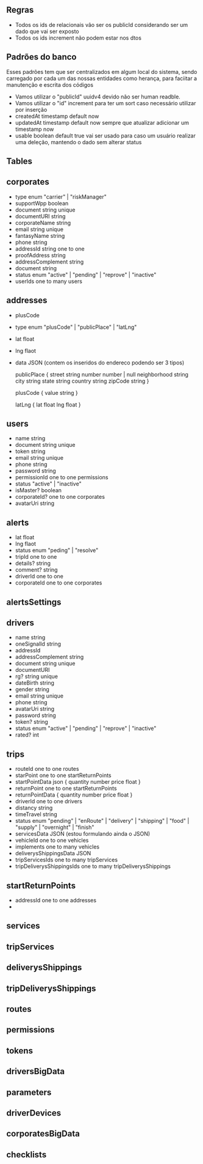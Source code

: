 ## Regras
- Todos os ids de relacionais vão ser os publicId considerando ser um dado que vai ser exposto
- Todos os ids increment não podem estar nos dtos

## Padrões do banco
Esses padrões tem que ser centralizados em algum local do sistema, sendo carregado por cada um das nossas entidades como herança, para faciitar a manutenção e escrita dos códigos

- Vamos utilizar o "publicId" uuidv4 devido não ser human readble.
- Vamos utilizar o "id" increment para ter um sort caso necessário utilizar por inserção
- createdAt timestamp default now
- updatedAt timestamp default now sempre que atualizar adicionar um timestamp now
- usable boolean default true vai ser usado para caso um usuário realizar uma deleção, mantendo o dado sem alterar status

## Tables

## corporates
- type enum "carrier" | "riskManager"
- supportWpp boolean
- document string unique
- documentURI string 
- corporateName string 
- email string unique
- fantasyName string
- phone string 
- addressId string one to one
- proofAddress string
- addressComplement string
- document string
- status enum "active" | "pending" | "reprove" | "inactive"
- userIds one to many users

## addresses
- plusCode
- type enum "plusCode" | "publicPlace" | "latLng"
- lat float
- lng flaot
- data JSON (contem os inseridos do endereco podendo ser 3 tipos)
  
  publicPlace
  {
    street string
    number number | null
    neighborhood string
    city string
    state string
    country string
    zipCode string
  }
  
  plusCode
  {
    value string
  }
  
  latLng
  {
    lat float
    lng float
  }

## users
- name string
- document string unique
- token string
- email string unique
- phone string
- password string
- permissionId one to one permissions
- status "active" | "inactive"
- isMaster? boolean
- corporateId? one to one corporates
- avatarUri string

## alerts
- lat float
- lng flaot
- status enum "peding" | "resolve"
- tripId one to one
- details? string
- comment? string
- driverId one to one
- corporateId one to one corporates

## alertsSettings

## drivers
- name string
- oneSignalId string
- addressId
- addressComplement string
- document string unique
- documentURI
- rg? string unique
- dateBirth string
- gender string
- email string unique
- phone string
- avatarUri string
- password string
- token? string
- status enum "active" | "pending" | "reprove" | "inactive"
- rated? int

## trips
- routeId one to one routes
- starPoint one to one startReturnPoints
- startPointData json
  {
    quantity number
    price float
  }
- returnPoint one to one startReturnPoints
- returnPointData
  {
    quantity number
    price float
  }
- driverId one to one drivers
- distancy string
- timeTravel string
- status enum "pending" | "enRoute" | "delivery" | "shipping" | "food" | "supply" | "overnight" | "finish"
- servicesData JSON
  (estou formulando ainda o JSON)
- vehicleId one to one vehicles
- implements one to many vehicles
- deliverysShippingsData JSON
- tripServicesIds one to many tripServices
- tripDeliverysShippingsIds one to many tripDeliverysShippings

## startReturnPoints
- addressId one to one addresses
- 

## services

## tripServices

## deliverysShippings

## tripDeliverysShippings

## routes

## permissions

## tokens

## driversBigData

## parameters

## driverDevices

## corporatesBigData

## checklists